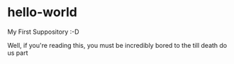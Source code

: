 # hello-world
My First Suppository :-D

Well, if you're reading this, you must be incredibly bored to the till death do us part
